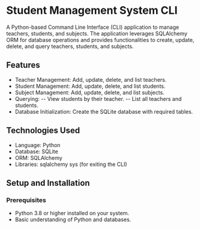 # Student Management System CLI
A Python-based Command Line Interface (CLI) application to manage teachers, students, and subjects. The application leverages SQLAlchemy ORM for database operations and provides functionalities to create, update, delete, and query teachers, students, and subjects.

## Features
- Teacher Management: Add, update, delete, and list teachers.
- Student Management: Add, update, delete, and list students.
- Subject Management: Add, update, delete, and list subjects.
- Querying:
-- View students by their teacher.
-- List all teachers and students.
- Database Initialization: Create the SQLite database with required tables.

## Technologies Used
- Language: Python
- Database: SQLite
- ORM: SQLAlchemy
- Libraries:
sqlalchemy
sys (for exiting the CLI)

## Setup and Installation
### Prerequisites
- Python 3.8 or higher installed on your system.
- Basic understanding of Python and databases.